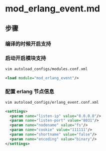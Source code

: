 # mod_erlang_event.md

## 步骤

### 编译的时候开启支持

### 启动开启模块支持

```sh
vim autoload_configs/modules.conf.xml
```

```xml
<load module="mod_erlang_event"/>
```

### 配置 erlang 节点信息

```sh
vim autoload_configs/erlang_event.conf.xml
```

```xml
<settings>
  <param name="listen-ip" value="0.0.0.0"/>
  <param name="listen-port" value="8031"/>
  <param name="nodename" value="fs"/>
  <param name="cookie" value="111111"/>
  <param name="shortname" value="false"/>
  <param name="encoding" value="binary"/>
</settings>
```
